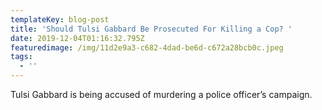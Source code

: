```yaml
---
templateKey: blog-post
title: 'Should Tulsi Gabbard Be Prosecuted For Killing a Cop? '
date: 2019-12-04T01:16:32.795Z
featuredimage: /img/11d2e9a3-c682-4dad-be6d-c672a28bcb0c.jpeg
tags:
  - ''
---
```

Tulsi Gabbard is being accused of murdering a police officer’s campaign.
